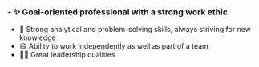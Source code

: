 ### - ✨ Goal-oriented professional with a strong work ethic
- 💬 Strong analytical and problem-solving skills, always striving for new knowledge
- 😄 Ability to work independently as well as part of a team
- 👩‍💻 Great leadership qualities

<!--
**Katerynapass/Katerynapass** is a ✨ _special_ ✨ repository because its `README.md` (this file) appears on your GitHub profile.

Here are some ideas to get you started:



